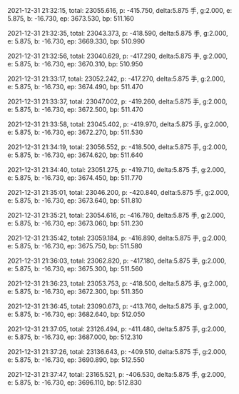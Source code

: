 2021-12-31 21:32:15, total: 23055.616, p: -415.750, delta:5.875 手, g:2.000, e: 5.875, b: -16.730, ep: 3673.530, bp: 511.160

2021-12-31 21:32:35, total: 23043.373, p: -418.590, delta:5.875 手, g:2.000, e: 5.875, b: -16.730, ep: 3669.330, bp: 510.990

2021-12-31 21:32:56, total: 23040.629, p: -417.290, delta:5.875 手, g:2.000, e: 5.875, b: -16.730, ep: 3670.310, bp: 510.950

2021-12-31 21:33:17, total: 23052.242, p: -417.270, delta:5.875 手, g:2.000, e: 5.875, b: -16.730, ep: 3674.490, bp: 511.470

2021-12-31 21:33:37, total: 23047.002, p: -419.260, delta:5.875 手, g:2.000, e: 5.875, b: -16.730, ep: 3672.500, bp: 511.470

2021-12-31 21:33:58, total: 23045.402, p: -419.970, delta:5.875 手, g:2.000, e: 5.875, b: -16.730, ep: 3672.270, bp: 511.530

2021-12-31 21:34:19, total: 23056.552, p: -418.500, delta:5.875 手, g:2.000, e: 5.875, b: -16.730, ep: 3674.620, bp: 511.640

2021-12-31 21:34:40, total: 23051.275, p: -419.710, delta:5.875 手, g:2.000, e: 5.875, b: -16.730, ep: 3674.450, bp: 511.770

2021-12-31 21:35:01, total: 23046.200, p: -420.840, delta:5.875 手, g:2.000, e: 5.875, b: -16.730, ep: 3673.640, bp: 511.810

2021-12-31 21:35:21, total: 23054.616, p: -416.780, delta:5.875 手, g:2.000, e: 5.875, b: -16.730, ep: 3673.060, bp: 511.230

2021-12-31 21:35:42, total: 23059.184, p: -416.890, delta:5.875 手, g:2.000, e: 5.875, b: -16.730, ep: 3675.750, bp: 511.580

2021-12-31 21:36:03, total: 23062.820, p: -417.180, delta:5.875 手, g:2.000, e: 5.875, b: -16.730, ep: 3675.300, bp: 511.560

2021-12-31 21:36:23, total: 23053.753, p: -418.500, delta:5.875 手, g:2.000, e: 5.875, b: -16.730, ep: 3672.300, bp: 511.350

2021-12-31 21:36:45, total: 23090.673, p: -413.760, delta:5.875 手, g:2.000, e: 5.875, b: -16.730, ep: 3682.640, bp: 512.050

2021-12-31 21:37:05, total: 23126.494, p: -411.480, delta:5.875 手, g:2.000, e: 5.875, b: -16.730, ep: 3687.000, bp: 512.310

2021-12-31 21:37:26, total: 23136.643, p: -409.510, delta:5.875 手, g:2.000, e: 5.875, b: -16.730, ep: 3690.890, bp: 512.550

2021-12-31 21:37:47, total: 23165.521, p: -406.530, delta:5.875 手, g:2.000, e: 5.875, b: -16.730, ep: 3696.110, bp: 512.830